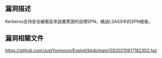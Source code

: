 <languages /> <translate>

漏洞描述
--------

</translate> <translate> Kerberos支持安全緩衝區來設置票證的目標SPN，繞過LSASS中的SPN檢查。 </translate>

<translate>

漏洞相關文件
------------

</translate> <https://github.com/JustYoomoon/Exploit/blob/main/GS20210617182302.tgz>